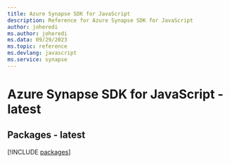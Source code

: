 ```yaml
---
title: Azure Synapse SDK for JavaScript
description: Reference for Azure Synapse SDK for JavaScript
author: joheredi
ms.author: joheredi
ms.data: 09/29/2023
ms.topic: reference
ms.devlang: javascript
ms.service: synapse
---
```

# Azure Synapse SDK for JavaScript - latest
## Packages - latest
[!INCLUDE [packages](synapse-index.md)]